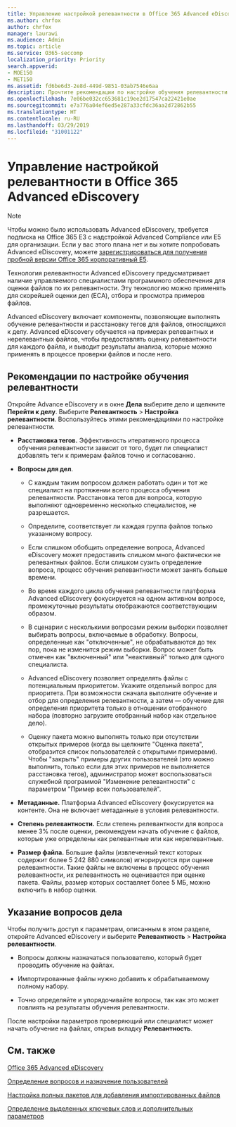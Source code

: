 ```yaml
---
title: Управление настройкой релевантности в Office 365 Advanced eDiscovery
ms.author: chrfox
author: chrfox
manager: laurawi
ms.audience: Admin
ms.topic: article
ms.service: O365-seccomp
localization_priority: Priority
search.appverid:
- MOE150
- MET150
ms.assetid: fd6be6d3-2e8d-449d-9851-03ab7546e6aa
description: Прочтите рекомендации по настройке обучения релевантности в Office 365 Advanced eDiscovery для оценки файлов по их релевантности и получения результатов анализа.
ms.openlocfilehash: 7e06be032cc653681c19ee2d17547ca22421e0ae
ms.sourcegitcommit: e7a776a04ef6ed5e287a33cfdc36aa2d72862b55
ms.translationtype: HT
ms.contentlocale: ru-RU
ms.lasthandoff: 03/29/2019
ms.locfileid: "31001122"
---
```

# <a name="manage-relevance-setup-in-office-365-advanced-ediscovery"></a>Управление настройкой релевантности в Office 365 Advanced eDiscovery

> [!NOTE]
> Чтобы можно было использовать Advanced eDiscovery, требуется подписка на Office 365 E3 с надстройкой Advanced Compliance или E5 для организации. Если у вас этого плана нет и вы хотите попробовать Advanced eDiscovery, можете [зарегистрироваться для получения пробной версии Office 365 корпоративный E5](https://go.microsoft.com/fwlink/p/?LinkID=698279). 
  
 Технология релевантности Advanced eDiscovery предусматривает наличие управляемого специалистами программного обеспечения для оценки файлов по их релевантности. Эту технологию можно применять для скорейшей оценки дел (ECA), отбора и просмотра примеров файлов. 
  
 Advanced eDiscovery включает компоненты, позволяющие выполнять обучение релевантности и расстановку тегов для файлов, относящихся к делу. Advanced eDiscovery обучается на примерах релевантных и нерелевантных файлов, чтобы предоставлять оценку релевантности для каждого файла, и выводит результаты анализа, которые можно применять в процессе проверки файлов и после него. 
  
## <a name="guidelines-for-setting-up-relevance-training"></a>Рекомендации по настройке обучения релевантности

 Откройте Advance eDiscovery и в окне **Дела** выберите дело и щелкните **Перейти к делу**. Выберите **Релевантность** \> **Настройка релевантности**. Воспользуйтесь этими рекомендациями по настройке релевантности. 
  
- **Расстановка тегов.** Эффективность итеративного процесса обучения релевантности зависит от того, будет ли специалист добавлять теги к примерам файлов точно и согласованно.
    
- **Вопросы для дел**. 
    
  - С каждым таким вопросом должен работать один и тот же специалист на протяжении всего процесса обучения релевантности. Расстановка тегов для вопроса, которую выполняют одновременно несколько специалистов, не разрешается.
    
  - Определите, соответствует ли каждая группа файлов только указанному вопросу. 
    
  - Если слишком обобщить определение вопроса, Advanced eDiscovery может предоставить слишком много фактически не релевантных файлов. Если слишком сузить определение вопроса, процесс обучения релевантности может занять больше времени. 
    
  - Во время каждого цикла обучения релевантности платформа Advanced eDiscovery фокусируется на одном активном вопросе, промежуточные результаты отображаются соответствующим образом.
    
  - В сценарии с несколькими вопросами режим выборки позволяет выбирать вопросы, включаемые в обработку. Вопросы, определенные как "отключенные", не обрабатываются до тех пор, пока не изменится режим выборки. Вопрос может быть отмечен как "включенный" или "неактивный" только для одного специалиста.
    
  -  Advanced eDiscovery позволяет определять файлы с потенциальным приоритетом. Укажите отдельный вопрос для приоритета. При возможности сначала выполните обучение и отбор для определения релевантности, а затем — обучение для определения приоритета только в отношении отобранного набора (повторно загрузите отобранный набор как отдельное дело). 
    
  - Оценку пакета можно выполнять только при отсутствии открытых примеров (когда вы щелкните "Оценка пакета", отобразится список пользователей с открытыми примерами). Чтобы "закрыть" примеры других пользователей (это можно выполнить, только если для этих примеров не выполняется расстановка тегов), администратор может воспользоваться служебной программой "Изменение релевантности" с параметром "Пример всех пользователей".
    
- **Метаданные.** Платформа Advanced eDiscovery фокусируется на контенте. Она не включает метаданные в условия релевантности. 
    
- **Степень релевантности.** Если степень релевантности для вопроса менее 3% после оценки, рекомендуем начать обучение с файлов, которые уже определены как релевантные или как нерелевантные.
    
- **Размер файла.** Большие файлы (извлеченный текст которых содержит более 5 242 880 символов) игнорируются при оценке релевантности. Такие файлы не включены в процесс обучения релевантности, их релевантность не оценивается при оценке пакета. Файлы, размер которых составляет более 5 МБ, можно включить в набор оценки.
    
## <a name="setting-up-case-issues"></a>Указание вопросов дела

Чтобы получить доступ к параметрам, описанным в этом разделе, откройте Advanced eDiscovery и выберите **Релевантность** \> **Настройка релевантности**. 
  
- Вопросы должны назначаться пользователю, который будет проводить обучение на файлах.
    
- Импортированные файлы нужно добавить к обрабатываемому полному набору.
    
- Точно определяйте и упорядочивайте вопросы, так как это может повлиять на результаты обучения релевантности.
    
После настройки параметров проверяющий или специалист может начать обучение на файлах, открыв вкладку **Релевантность**. 
  
## <a name="see-also"></a>См. также

[Office 365 Advanced eDiscovery](office-365-advanced-ediscovery.md)
  
[Определение вопросов и назначение пользователей](define-issues-and-assign-users.md)
  
[Настройка полных пакетов для добавления импортированных файлов](set-up-loads-to-add-imported-files.md)
  
[Определение выделенных ключевых слов и дополнительных параметров](define-highlighted-keywords-and-advanced-options.md)

